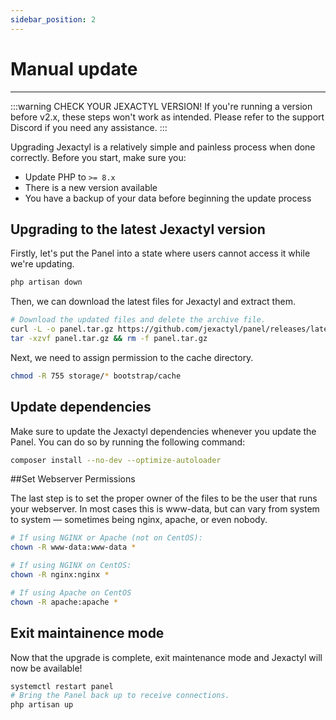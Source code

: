 ```yaml
---
sidebar_position: 2
---
```


# Manual update
***

:::warning CHECK YOUR JEXACTYL VERSION!
If you're running a version before v2.x, these steps won't work as intended.
Please refer to the support Discord if you need any assistance.
:::

Upgrading Jexactyl is a relatively simple and painless process when done correctly.
Before you start, make sure you:
- Update PHP to `>= 8.x`
- There is a new version available
- You have a backup of your data before beginning the update process

## Upgrading to the latest Jexactyl version
Firstly, let's put the Panel into a state where users
cannot access it while we're updating.

```bash
php artisan down
```

Then, we can download the latest files for Jexactyl and extract them.
```bash
# Download the updated files and delete the archive file.
curl -L -o panel.tar.gz https://github.com/jexactyl/panel/releases/latest/download/panel.tar.gz
tar -xzvf panel.tar.gz && rm -f panel.tar.gz
```

Next, we need to assign permission to the cache directory.
```bash
chmod -R 755 storage/* bootstrap/cache
```

## Update dependencies
Make sure to update the Jexactyl dependencies whenever you update the Panel.
You can do so by running the following command:
```bash
composer install --no-dev --optimize-autoloader
```

##Set Webserver Permissions

The last step is to set the proper owner of the files to be the user that
runs your webserver. In most cases this is www-data, but can vary from system
to system — sometimes being nginx, apache, or even nobody.

```bash
# If using NGINX or Apache (not on CentOS):
chown -R www-data:www-data *

# If using NGINX on CentOS:
chown -R nginx:nginx *

# If using Apache on CentOS
chown -R apache:apache *
```

## Exit maintainence mode
Now that the upgrade is complete, exit maintenance mode and Jexactyl will now be available!
```bash
systemctl restart panel
# Bring the Panel back up to receive connections.
php artisan up
```
